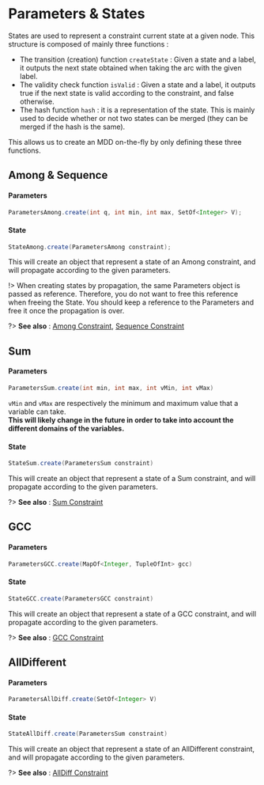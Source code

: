# Parameters & States

States are used to represent a constraint current state at a given node. This structure is composed of mainly three functions :  
* The transition (creation) function `createState` : Given a state and a label, it outputs the next state obtained when taking the arc with the given label.   
* The validity check function `isValid` : Given a state and a label, it outputs true if the next state is valid according to the constraint, and false otherwise.  
* The hash function `hash` : it is a representation of the state. This is mainly used to decide whether or not two states can be merged (they can be merged if the hash is the same).  

This allows us to create an MDD on-the-fly by only defining these three functions.


## Among & Sequence

#### Parameters
```java
ParametersAmong.create(int q, int min, int max, SetOf<Integer> V);
```

#### State
```java
StateAmong.create(ParametersAmong constraint);
```
This will create an object that represent a state of an Among constraint, and will propagate according to the given parameters.

!> When creating states by propagation, the same Parameters object is passed as reference. Therefore, you do not want to free this reference when freeing the State. You should keep a reference to the Parameters and free it once the propagation is over.

?> **See also** : [Among Constraint](mddbuilder?id=among), [Sequence Constraint](mddbuilder?id=sequence)

## Sum

#### Parameters
```java
ParametersSum.create(int min, int max, int vMin, int vMax)
```
`vMin` and `vMax` are respectively the minimum and maximum value that a variable can take.  
**This will likely change in the future in order to take into account the different domains of the variables.**  

#### State
```java
StateSum.create(ParametersSum constraint)
```
This will create an object that represent a state of a Sum constraint, and will propagate according to the given parameters.

?> **See also** : [Sum Constraint](mddbuilder?id=sum)

## GCC

#### Parameters
```java
ParametersGCC.create(MapOf<Integer, TupleOfInt> gcc)
```

#### State
```java
StateGCC.create(ParametersGCC constraint)
```
This will create an object that represent a state of a GCC constraint, and will propagate according to the given parameters.

?> **See also** : [GCC Constraint](mddbuilder?id=gcc)

## AllDifferent

#### Parameters
```java
ParametersAllDiff.create(SetOf<Integer> V)
```

#### State
```java
StateAllDiff.create(ParametersSum constraint)
```
This will create an object that represent a state of an AllDifferent constraint, and will propagate according to the given parameters.

?> **See also** : [AllDiff Constraint](mddbuilder?id=alldiff)
